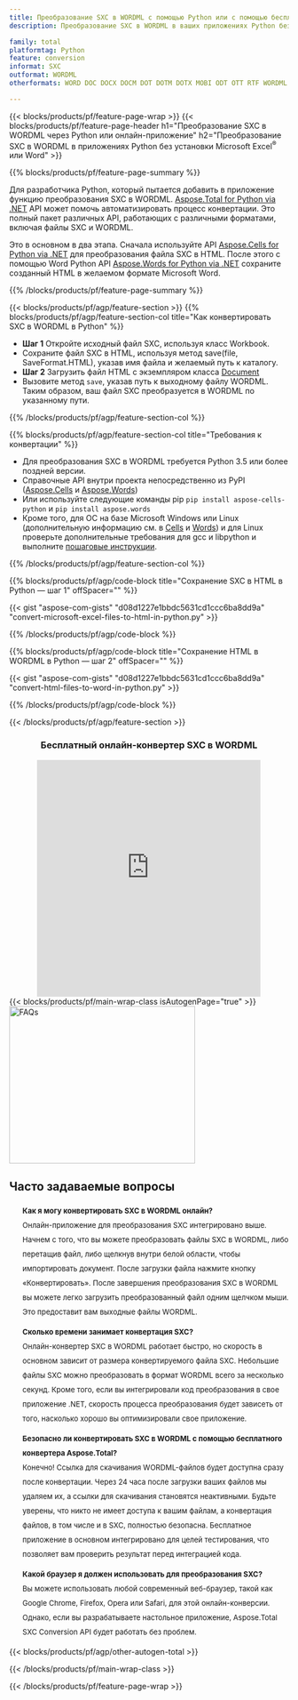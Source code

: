 ```yaml
---
title: Преобразование SXC в WORDML с помощью Python или с помощью бесплатного онлайн-конвертера
description: Преобразование SXC в WORDML в ваших приложениях Python без использования Microsoft Office или онлайн. Быстро протестируйте бесплатный онлайн-конвертер SXC в WORDML, прежде чем интегрировать код. 

family: total
platformtag: Python
feature: conversion
informat: SXC
outformat: WORDML
otherformats: WORD DOC DOCX DOCM DOT DOTM DOTX MOBI ODT OTT RTF WORDML

---
```

{{< blocks/products/pf/feature-page-wrap >}}
{{< blocks/products/pf/feature-page-header h1="Преобразование SXC в WORDML через Python или онлайн-приложение" h2="Преобразование SXC в WORDML в приложениях Python без установки Microsoft Excel<sup>&reg;</sup> или Word" >}}

{{% blocks/products/pf/feature-page-summary %}}

Для разработчика Python, который пытается добавить в приложение функцию преобразования SXC в WORDML. [Aspose.Total for Python via .NET](https://products.aspose.com/total/python-net/) API может помочь автоматизировать процесс конвертации. Это полный пакет различных API, работающих с различными форматами, включая файлы SXC и WORDML.

Это в основном в два этапа. Сначала используйте API [Aspose.Cells for Python via .NET](https://products.aspose.com/cells/python-net/) для преобразования файла SXC в HTML. После этого с помощью Word Python API [Aspose.Words for Python via .NET](https://products.aspose.com/words/python-net/) сохраните созданный HTML в желаемом формате Microsoft Word. 

{{% /blocks/products/pf/feature-page-summary %}}

{{< blocks/products/pf/agp/feature-section >}}
{{% blocks/products/pf/agp/feature-section-col title="Как конвертировать SXC в WORDML в Python" %}}
- **Шаг 1** Откройте исходный файл SXC, используя класс Workbook.
- Сохраните файл SXC в HTML, используя метод save(file, SaveFormat.HTML), указав имя файла и желаемый путь к каталогу.
-  **Шаг 2** Загрузить файл HTML с экземпляром класса [Document](https://reference.aspose.com/words/python-net/aspose.words/document/)
-  Вызовите метод `save`, указав путь к выходному файлу WORDML. Таким образом, ваш файл SXC преобразуется в WORDML по указанному пути.

{{% /blocks/products/pf/agp/feature-section-col %}}

{{% blocks/products/pf/agp/feature-section-col title="Требования к конвертации" %}}

- Для преобразования SXC в WORDML требуется Python 3.5 или более поздней версии.
- Справочные API внутри проекта непосредственно из PyPI ([Aspose.Cells](https://pypi.org/project/aspose-cells-python/) и [Aspose.Words](https://pypi.org/project/aspose-words/))
-  Или используйте следующие команды pip ```pip install aspose-cells-python``` и ```pip install aspose.words```
-  Кроме того, для ОС на базе Microsoft Windows или Linux (дополнительную информацию см. в [Cells](https://docs.aspose.com/cells/python-net/getting-started/#installation) и [Words](https://docs.aspose.com/words/python-net/system-requirements/)) и для Linux проверьте дополнительные требования для gcc и libpython и выполните [пошаговые инструкции](https://docs.aspose.com/words/python-net/installation/).
 

{{% /blocks/products/pf/agp/feature-section-col %}}

{{% blocks/products/pf/agp/code-block title="Сохранение SXC в HTML в Python — шаг 1" offSpacer="" %}}

{{< gist "aspose-com-gists" "d08d1227e1bbdc5631cd1ccc6ba8dd9a" "convert-microsoft-excel-files-to-html-in-python.py" >}}

{{% /blocks/products/pf/agp/code-block %}}

{{% blocks/products/pf/agp/code-block title="Сохранение HTML в WORDML в Python — шаг 2" offSpacer="" %}}

{{< gist "aspose-com-gists" "d08d1227e1bbdc5631cd1ccc6ba8dd9a" "convert-html-files-to-word-in-python.py" >}}

{{% /blocks/products/pf/agp/code-block %}}

{{< /blocks/products/pf/agp/feature-section >}}

<div class="container-fluid agp-content bg-white aboutfile box-1 vh100 section nopbtm">
<div class=container>
<div class=row>
<div class="demobox tc col-md-12 padding-0" align="center">

<h3>Бесплатный онлайн-конвертер SXC в WORDML</h3>

<iframe title="Онлайн-инструмент от wordml до sxc долларов" style="border: none; height: 426px;" scrolling="no" src="https://total-conversion-app-65z5r2lp.qa.k8s.dynabic.com/?to=wordml&from=sxc" id="child-iframe" width="80%"></iframe>

</div></div>
</div></div>
{{< blocks/products/pf/main-wrap-class isAutogenPage="true" >}}
<style>.howtolist li{margin-right: 0!important;line-height: 26px;position: relative;margin-bottom: 10px;font-size: 13px;list-style-type: none;}</style>
<div class="col-md-12 tl bg-gray-dark howtolist section">
  <a class="anchor" name="faqpage"></a>
  <div class="container tl dflex" itemscope="" itemtype="https://schema.org/FAQPage">
      <div class="col-md-4 howtosectiongfx">
          <img class="social-panel-hide-on-mobile" src="https://www.groupdocs.cloud/templates/brand/images/groupdocs/conversion/groupdocs_conversion-brand.png" alt="FAQs" width="335" height="283">
      </div>
      <div class="howtosection col-md-8">
          <div>
              <h2>Часто задаваемые вопросы</h2>
              <ul>
                  <li itemscope="" itemprop="mainEntity" itemtype="https://schema.org/Question">
                      <div>
                          <span itemprop="name"><b>Как я могу конвертировать SXC в WORDML онлайн?</b></span>
                      </div>
                      <div itemscope="" itemprop="acceptedAnswer" itemtype="https://schema.org/Answer">
                          <span itemprop="text">Онлайн-приложение для преобразования SXC интегрировано выше. Начнем с того, что вы можете преобразовать файлы SXC в WORDML, либо перетащив файл, либо щелкнув внутри белой области, чтобы импортировать документ. После загрузки файла нажмите кнопку «Конвертировать». После завершения преобразования SXC в WORDML вы можете легко загрузить преобразованный файл одним щелчком мыши. Это предоставит вам выходные файлы WORDML.</span>
                      </div>
                  </li>
                  <li itemscope="" itemprop="mainEntity" itemtype="https://schema.org/Question">
                      <div>
                          <span itemprop="name"><b>Сколько времени занимает конвертация SXC?</b></span>
                      </div>
                      <div itemscope="" itemprop="acceptedAnswer" itemtype="https://schema.org/Answer">
                          <span itemprop="text">Онлайн-конвертер SXC в WORDML работает быстро, но скорость в основном зависит от размера конвертируемого файла SXC. Небольшие файлы SXC можно преобразовать в формат WORDML всего за несколько секунд. Кроме того, если вы интегрировали код преобразования в свое приложение .NET, скорость процесса преобразования будет зависеть от того, насколько хорошо вы оптимизировали свое приложение.</span>
                      </div>
                  </li>
                  <li itemscope="" itemprop="mainEntity" itemtype="https://schema.org/Question">
                      <div>
                          <span itemprop="name"><b>Безопасно ли конвертировать SXC в WORDML с помощью бесплатного конвертера Aspose.Total?</b></span>
                      </div>
                      <div itemscope="" itemprop="acceptedAnswer" itemtype="https://schema.org/Answer">
                          <span itemprop="text">Конечно! Ссылка для скачивания WORDML-файлов будет доступна сразу после конвертации. Через 24 часа после загрузки ваших файлов мы удаляем их, а ссылки для скачивания становятся неактивными. Будьте уверены, что никто не имеет доступа к вашим файлам, а конвертация файлов, в том числе и в SXC, полностью безопасна. Бесплатное приложение в основном интегрировано для целей тестирования, что позволяет вам проверить результат перед интеграцией кода.</span>
                      </div>
                  </li>                 
                  <li itemscope="" itemprop="mainEntity" itemtype="https://schema.org/Question">
                      <div>
                          <span itemprop="name"><b>Какой браузер я должен использовать для преобразования SXC?</b></span>
                      </div>
                      <div itemscope="" itemprop="acceptedAnswer" itemtype="https://schema.org/Answer">
                          <span itemprop="text">Вы можете использовать любой современный веб-браузер, такой как Google Chrome, Firefox, Opera или Safari, для этой онлайн-конверсии. Однако, если вы разрабатываете настольное приложение, Aspose.Total SXC Conversion API будет работать без проблем.</span>
                      </div>
                  </li>
              </ul>
          </div>
      </div>
  </div>
{{< blocks/products/pf/agp/other-autogen-total >}}

{{< /blocks/products/pf/main-wrap-class >}}

{{< /blocks/products/pf/feature-page-wrap >}}